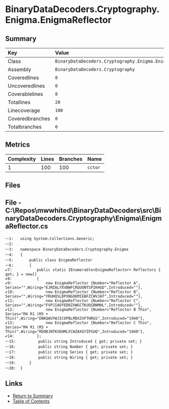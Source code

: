 ﻿# BinaryDataDecoders.Cryptography.Enigma.EnigmaReflector

## Summary

| Key             | Value                                                    |
| :-------------- | :------------------------------------------------------- |
| Class           | `BinaryDataDecoders.Cryptography.Enigma.EnigmaReflector` |
| Assembly        | `BinaryDataDecoders.Cryptography`                        |
| Coveredlines    | `8`                                                      |
| Uncoveredlines  | `0`                                                      |
| Coverablelines  | `8`                                                      |
| Totallines      | `20`                                                     |
| Linecoverage    | `100`                                                    |
| Coveredbranches | `0`                                                      |
| Totalbranches   | `0`                                                      |

## Metrics

| Complexity | Lines | Branches | Name    |
| :--------- | :---- | :------- | :------ |
| 1          | 100   | 100      | `cctor` |

## Files

## File - C:\Repos\mwwhited\BinaryDataDecoders\src\BinaryDataDecoders.Cryptography\Enigma\EnigmaReflector.cs

```CSharp
〰1:   using System.Collections.Generic;
〰2:   
〰3:   namespace BinaryDataDecoders.Cryptography.Enigma
〰4:   {
〰5:       public class EnigmaReflector
〰6:       {
✔7:           public static IEnumerable<EnigmaReflector> Reflectors { get; } = new[]
✔8:           {
✔9:               new EnigmaReflector {Number="Reflector A", Series="",Wiring="EJMZALYXVBWFCRQUONTSPIKHGD",Introduced=""},
✔10:              new EnigmaReflector {Number="Reflector B", Series="",Wiring="YRUHQSLDPXNGOKMIEBFZCWVJAT",Introduced=""},
✔11:              new EnigmaReflector {Number="Reflector C", Series="",Wiring="FVPJIAOYEDRZXWGCTKUQSBNMHL",Introduced=""},
✔12:              new EnigmaReflector {Number="Reflector B Thin", Series="M4 R1 (M3 + Thin)",Wiring="ENKQAUYWJICOPBLMDXZVFTHRGS",Introduced="1940"},
✔13:              new EnigmaReflector {Number="Reflector C Thin", Series="M4 R1 (M3 + Thin)",Wiring="RDOBJNTKVEHMLFCWZAXGYIPSUQ",Introduced="1940"},
✔14:          };
〰15:          public string Introduced { get; private set; }
〰16:          public string Number { get; private set; }
〰17:          public string Series { get; private set; }
〰18:          public string Wiring { get; private set; }
〰19:      }
〰20:  }
```

## Links

* [Return to Summary](Summary.md)
* [Table of Contents](../TOC.md)

